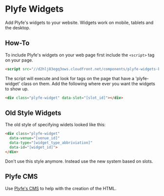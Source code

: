 Plyfe Widgets
=============

Add Plyfe's widgets to your website. Widgets work on mobile, tablets and the
desktop.

How-To
------

To include Plyfe's widgets on your web page first include the `<script>` tag on your page.

```html
<script src="//d2hlj83egq3ows.cloudfront.net/components/plyfe-widgets-bootstrap/dist/plyfe-widgets-bootstrap-v0.min.js"></script>
```

The script will execute and look for tags on the page that have a 'plyfe-widget' class on them. Add the following where ever you want the widgets to show up.

```html
<div class="plyfe-widget" data-slot="[slot_id]"></div>
```

Old Style Widgets
-----------------

The old style of specifying widets looked like this:
```html
<div class="plyfe-widget"
  data-venue="[venue_id]"
  data-type="[widget_type_abbriviation]"
  data-id="[widget_id]">
</div>
```

Don't use this style anymore. Instead use the new system based on slots.

Plyfe CMS
---------

Use [Plyfe's CMS](https://plyfe.me/cms/) to help with the creation of the HTML.
